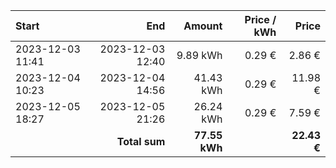 | Start            |              End |        Amount | Price / kWh |       Price |
| :--------------- | ---------------: | ------------: | ----------: | ----------: |
| 2023-12-03 11:41 | 2023-12-03 12:40 |      9.89 kWh |      0.29 € |      2.86 € |
| 2023-12-04 10:23 | 2023-12-04 14:56 |     41.43 kWh |      0.29 € |     11.98 € |
| 2023-12-05 18:27 | 2023-12-05 21:26 |     26.24 kWh |      0.29 € |      7.59 € |
|                  |    **Total sum** | **77.55 kWh** |             | **22.43 €** |